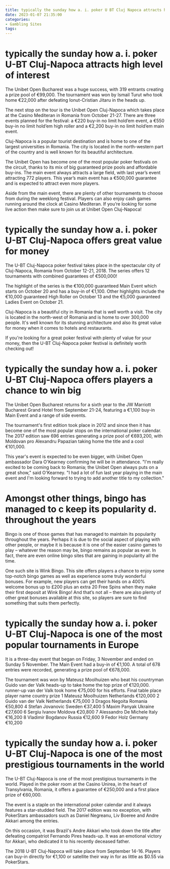 ```yaml
---
title: typically the sunday how a. i. poker U BT Cluj Napoca attracts high level of interest
date: 2023-01-07 21:35:00
categories:
- Gambling Sites
tags:
---
```



#  typically the sunday how a. i. poker U-BT Cluj-Napoca attracts high level of interest

The Unibet Open Bucharest was a huge success, with 319 entrants creating a prize pool of €99,000. The tournament was won by Ismail Turut who took home €22,000 after defeating Ionut-Cristian Jitaru in the heads up.

The next stop on the tour is the Unibet Open Cluj-Napoca which takes place at the Casino Mediteran in Romania from October 21-27. There are three events planned for the festival: a €220 buy-in no limit hold’em event, a €550 buy-in no limit hold’em high roller and a €2,200 buy-in no limit hold’em main event.

Cluj-Napoca is a popular tourist destination and is home to one of the largest universities in Romania. The city is located in the north-western part of the country and is well known for its beautiful architecture.

The Unibet Open has become one of the most popular poker festivals on the circuit, thanks to its mix of big guaranteed prize pools and affordable buy-ins. The main event always attracts a large field, with last year’s event attracting 772 players. This year’s main event has a €500,000 guarantee and is expected to attract even more players.

Aside from the main event, there are plenty of other tournaments to choose from during the weeklong festival. Players can also enjoy cash games running around the clock at Casino Mediteran. If you’re looking for some live action then make sure to join us at Unibet Open Cluj-Napoca!

# typically the sunday how a. i. poker U-BT Cluj-Napoca offers great value for money




The U-BT Cluj-Napoca poker festival takes place in the spectacular city of Cluj-Napoca, Romania from October 12-21, 2018. The series offers 12 tournaments with combined guarantees of €500,000!



The highlight of the series is the €100,000 guaranteed Main Event which starts on October 20 and has a buy-in of €1,100. Other highlights include the €10,000 guaranteed High Roller on October 13 and the €5,000 guaranteed Ladies Event on October 21.



Cluj-Napoca is a beautiful city in Romania that is well worth a visit. The city is located in the north-west of Romania and is home to over 300,000 people. It's well known for its stunning architecture and also its great value for money when it comes to hotels and restaurants.



If you're looking for a great poker festival with plenty of value for your money, then the U-BT Cluj-Napoca poker festival is definitely worth checking out!

#  typically the sunday how a. i. poker U-BT Cluj-Napoca offers players a chance to win big

The Unibet Open Bucharest returns for a sixth year to the JW Marriott Bucharest Grand Hotel from September 21-24, featuring a €1,100 buy-in Main Event and a range of side events.

The tournament's first edition took place in 2012 and since then it has become one of the most popular stops on the international poker calendar. The 2017 edition saw 696 entries generating a prize pool of €693,200, with Moldovan pro Alexandru Papazian taking home the title and a cool €101,000.

This year's event is expected to be even bigger, with Unibet Open ambassador Dara O'Kearney confirming he will be in attendance. "I'm really excited to be coming back to Romania; the Unibet Open always puts on a great show," said O'Kearney. "I had a lot of fun last year playing in the main event and I'm looking forward to trying to add another title to my collection."

# Amongst other things, bingo has managed to c keep its popularity d. throughout the years

Bingo is one of those games that has managed to maintain its popularity throughout the years. Perhaps it is due to the social aspect of playing with other people, or maybe it is because it is one of the easier casino games to play – whatever the reason may be, bingo remains as popular as ever. In fact, there are even online bingo sites that are gaining in popularity all the time.

One such site is Wink Bingo. This site offers players a chance to enjoy some top-notch bingo games as well as experience some truly wonderful bonuses. For example, new players can get their hands on a 400% welcome bonus up to £200 plus an extra 20 Free Spins when they make their first deposit at Wink Bingo! And that’s not all – there are also plenty of other great bonuses available at this site, so players are sure to find something that suits them perfectly.

#  typically the sunday how a. i. poker U-BT Cluj-Napoca is one of the most popular tournaments in Europe



It is a three-day event that began on Friday, 3 November and ended on Sunday 5 November. The Main Event had a buy-in of €1,100. A total of 678 entries were recorded, generating a prize pool of €678,000.

The tournament was won by Mateusz Moolhuizen who beat his countryman Guido van der Valk heads-up to take home the top prize of €120,000. runner-up van der Valk took home €75,000 for his efforts. 
Final table
place player name country prize 1 Mateusz Moolhuizen Netherlands €120,000 2 Guido van der Valk Netherlands €75,000 3 Dragos Negoita Romania €50,800 4 Stefan Jovanovic Sweden €37,400 5 Maxim Panyak Ukraine €27,600 6 Sergiu Ivanov Moldova €20,800 7 Alessandro De Michele Italy €16,200 8 Vladimir Bogdanov Russia €12,600 9 Fedor Holz Germany €10,200

#  typically the sunday how a. i. poker U-BT Cluj-Napoca is one of the most prestigious tournaments in the world

The U-BT Cluj-Napoca is one of the most prestigious tournaments in the world. Played in the poker room at the Casino Unirea, in the heart of Transylvania, Romania, it offers a guarantee of €250,000 and a first place prize of €60,000.

The event is a staple on the international poker calendar and it always features a star-studded field. The 2017 edition was no exception, with PokerStars ambassadors such as Daniel Negreanu, Liv Boeree and Andre Akkari among the entries.

On this occasion, it was Brazil's Andre Akkari who took down the title after defeating compatriot Fernando Pires heads-up. It was an emotional victory for Akkari, who dedicated it to his recently deceased father.

The 2018 U-BT Cluj-Napoca will take place from September 14-16. Players can buy-in directly for €1,100 or satellite their way in for as little as $0.55 via PokerStars.